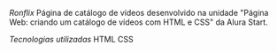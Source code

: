 *Ronflix*
Página de catálogo de vídeos desenvolvido na unidade "Página Web: criando um catálogo de vídeos com HTML e CSS" da Alura Start.

*Tecnologias utilizadas*
HTML
CSS
